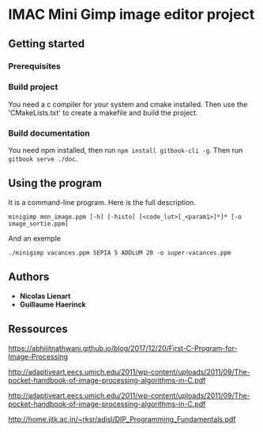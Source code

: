 # IMAC Mini Gimp image editor project

## Getting started

### Prerequisites

### Build project

You need a c compiler for your system and cmake installed.
Then use the 'CMakeLists.txt' to create a makefile and build the project.

### Build documentation

You need npm installed, then run `npm install gitbook-cli -g`.
Then run `gitbook serve ./doc`.

## Using the program

It is a command-line program. Here is the full description.
```
minigimp mon_image.ppm [-h] [-histo] [<code_lut>[_<param1>]*]* [-o image_sortie.ppm]
```

And an exemple
```
./minigimp vacances.ppm SEPIA 5 ADDLUM 20 -o super-vacances.ppm
```

## Authors

* **Nicolas Lienart**
* **Guillaume Haerinck**

## Ressources

https://abhijitnathwani.github.io/blog/2017/12/20/First-C-Program-for-Image-Processing

http://adaptiveart.eecs.umich.edu/2011/wp-content/uploads/2011/09/The-pocket-handbook-of-image-processing-algorithms-in-C.pdf

http://adaptiveart.eecs.umich.edu/2011/wp-content/uploads/2011/09/The-pocket-handbook-of-image-processing-algorithms-in-C.pdf

http://home.iitk.ac.in/~rksr/adisl/DIP_Programming_Fundamentals.pdf
